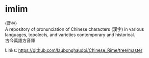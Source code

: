 # imlim
(音林)
<br> A repository of pronunciation of Chinese characters (漢字) in various languages, topolects, and varieties contemporary and historical.
<br> 古今萬語方音庫

Links:</b>
<https://github.com/laubonghaudoi/Chinese_Rime/tree/master>
